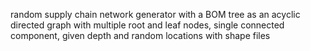 random supply chain network generator with a BOM tree as an acyclic directed graph with multiple root and leaf nodes,
single connected component, given depth and random locations with shape files
